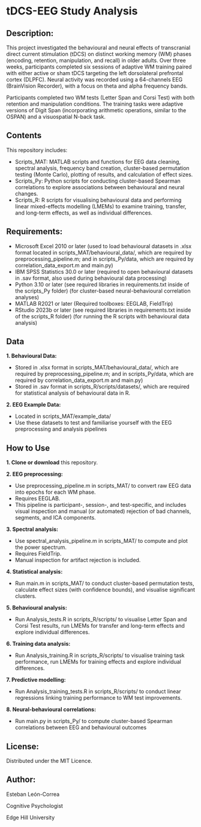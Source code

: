 # tDCS-EEG Study Analysis

## Description:
This project investigated the behavioural and neural effects of transcranial direct current stimulation (tDCS) on distinct working memory (WM) phases (encoding, retention, manipulation, and recall) in older adults. Over three weeks, participants completed six sessions of adaptive WM training paired with either active or sham tDCS targeting the left dorsolateral prefrontal cortex (DLPFC). Neural activity was recorded using a 64-channels EEG (BrainVision Recorder), with a focus on theta and alpha frequency bands.

Participants completed two WM tests (Letter Span and Corsi Test) with both retention and manipulation conditions. The training tasks were adaptive versions of Digit Span (incorporating arithmetic operations, similar to the OSPAN) and a visuospatial N-back task.


## Contents
This repository includes:
- Scripts_MAT: MATLAB scripts and functions for EEG data cleaning, spectral analysis, frequency band creation, cluster-based permutation testing (Monte Carlo), plotting of results, and calculation of effect sizes.
- Scripts_Py: Python scripts for conducting cluster-based Spearman correlations to explore associations between behavioural and neural changes.
- Scripts_R: R scripts for visualising behavioural data and performing linear mixed-effects modelling (LMEMs) to examine training, transfer, and long-term effects, as well as individual differences.


## Requirements:
- Microsoft Excel 2010 or later
(used to load behavioural datasets in .xlsx format located in scripts_MAT/behavioural_data/, which are required by preprocessing_pipeline.m; and in scripts_Py/data, which are required by correlation_data_export.m and main.py)
- IBM SPSS Statistics 30.0 or later
(required to open behavioural datasets in .sav format, also used during behavioural data processing)
- Python 3.10 or later (see required libraries in requirements.txt inside of the scripts_Py folder)
(for cluster-based neural-behavioural correlation analyses)
- MATLAB R2021 or later
(Required toolboxes: EEGLAB, FieldTrip)
- RStudio 2023b or later (see required libraries in requirements.txt inside of the scripts_R folder)
(for running the R scripts with behavioural data analysis)


## Data
**1. Behavioural Data:**
- Stored in .xlsx format in scripts_MAT/behavioural_data/, which are required by preprocessing_pipeline.m; and in scripts_Py/data, which are required by correlation_data_export.m and main.py)
- Stored in .sav format in scripts_R/scripts/datasets/, which are required for statistical analysis of behavioural data in R.

**2. EEG Example Data:**
- Located in scripts_MAT/example_data/
- Use these datasets to test and familiarise yourself with the EEG preprocessing and analysis pipelines


## How to Use
**1. Clone or download** this repository.

**2. EEG preprocessing:**
- Use preprocessing_pipeline.m in scripts_MAT/ to convert raw EEG data into epochs for each WM phase.
- Requires EEGLAB.
- This pipeline is participant-, session-, and test-specific, and includes visual inspection and manual (or automated) rejection of bad channels, segments, and ICA components.

**3. Spectral analysis:**
- Use spectral_analysis_pipeline.m in scripts_MAT/ to compute and plot the power spectrum.
- Requires FieldTrip.
- Manual inspection for artifact rejection is included.

**4. Statistical analysis:**
- Run main.m in scripts_MAT/ to conduct cluster-based permutation tests, calculate effect sizes (with confidence bounds), and visualise significant clusters.

**5. Behavioural analysis:**
- Run Analysis_tests.R in scripts_R/scripts/ to visualise Letter Span and Corsi Test results, run LMEMs for transfer and long-term effects and explore individual differences.

**6. Training data analysis:**
- Run Analysis_training.R in scripts_R/scripts/ to visualise training task performance, run LMEMs for training effects and explore individual differences.

**7. Predictive modelling:**
- Run Analysis_training_tests.R in scripts_R/scripts/ to conduct linear regressions linking training performance to WM test improvements.

**8. Neural-behavioural correlations:**
- Run main.py in scripts_Py/ to compute cluster-based Spearman correlations between EEG and behavioural outcomes


## License:
Distributed under the MIT Licence.

## Author:
Esteban León-Correa

Cognitive Psychologist

Edge Hill University 
